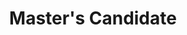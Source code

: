 ---
active: false
kerberos: rhklein
name: Robert Klein
position: Master
title: Master's Candidate
---